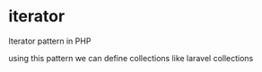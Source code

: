 # iterator
Iterator pattern in PHP

using this pattern we can define collections like laravel collections
